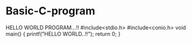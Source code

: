 # Basic-C-program
HELLO WORLD PROGRAM...!!
#include<stdio.h>
#include<conio.h>
void main()
{
  printf("HELLO WORLD..!!");
 return 0;
}
